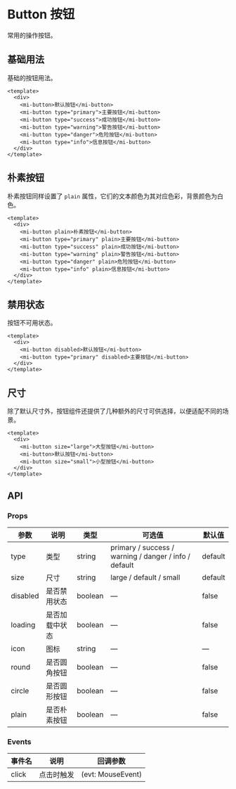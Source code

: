 # Button 按钮

常用的操作按钮。

## 基础用法

基础的按钮用法。

```vue
<template>
  <div>
    <mi-button>默认按钮</mi-button>
    <mi-button type="primary">主要按钮</mi-button>
    <mi-button type="success">成功按钮</mi-button>
    <mi-button type="warning">警告按钮</mi-button>
    <mi-button type="danger">危险按钮</mi-button>
    <mi-button type="info">信息按钮</mi-button>
  </div>
</template>
```

## 朴素按钮

朴素按钮同样设置了 `plain` 属性，它们的文本颜色为其对应色彩，背景颜色为白色。

```vue
<template>
  <div>
    <mi-button plain>朴素按钮</mi-button>
    <mi-button type="primary" plain>主要按钮</mi-button>
    <mi-button type="success" plain>成功按钮</mi-button>
    <mi-button type="warning" plain>警告按钮</mi-button>
    <mi-button type="danger" plain>危险按钮</mi-button>
    <mi-button type="info" plain>信息按钮</mi-button>
  </div>
</template>
```

## 禁用状态

按钮不可用状态。

```vue
<template>
  <div>
    <mi-button disabled>默认按钮</mi-button>
    <mi-button type="primary" disabled>主要按钮</mi-button>
  </div>
</template>
```

## 尺寸

除了默认尺寸外，按钮组件还提供了几种额外的尺寸可供选择，以便适配不同的场景。

```vue
<template>
  <div>
    <mi-button size="large">大型按钮</mi-button>
    <mi-button>默认按钮</mi-button>
    <mi-button size="small">小型按钮</mi-button>
  </div>
</template>
```

## API

### Props

| 参数     | 说明           | 类型    | 可选值                                                | 默认值  |
| -------- | -------------- | ------- | ----------------------------------------------------- | ------- |
| type     | 类型           | string  | primary / success / warning / danger / info / default | default |
| size     | 尺寸           | string  | large / default / small                               | default |
| disabled | 是否禁用状态   | boolean | —                                                     | false   |
| loading  | 是否加载中状态 | boolean | —                                                     | false   |
| icon     | 图标           | string  | —                                                     | —       |
| round    | 是否圆角按钮   | boolean | —                                                     | false   |
| circle   | 是否圆形按钮   | boolean | —                                                     | false   |
| plain    | 是否朴素按钮   | boolean | —                                                     | false   |

### Events

| 事件名 | 说明       | 回调参数          |
| ------ | ---------- | ----------------- |
| click  | 点击时触发 | (evt: MouseEvent) |
